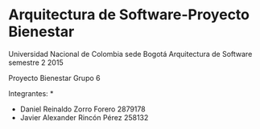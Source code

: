 Arquitectura de Software-Proyecto Bienestar
====================
Universidad Nacional de Colombia sede Bogotá
Arquitectura de Software semestre 2 2015

Proyecto Bienestar Grupo 6

Integrantes:
 *
 * Daniel Reinaldo Zorro Forero        2879178
 * Javier Alexander Rincón Pérez      258132
